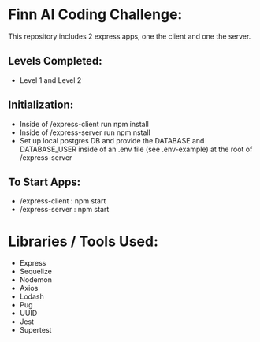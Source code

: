 # Finn AI Coding Challenge:

This repository includes 2 express apps, one the client and one the server.

## Levels Completed:

- Level 1 and Level 2

## Initialization:

- Inside of /express-client run npm install
- Inside of /express-server run npm nstall
- Set up local postgres DB and provide the DATABASE and DATABASE_USER inside of an .env file (see .env-example) at the root of /express-server

## To Start Apps:

- /express-client : npm start
- /express-server : npm start

# Libraries / Tools Used:
- Express
- Sequelize
- Nodemon
- Axios
- Lodash
- Pug
- UUID
- Jest
- Supertest